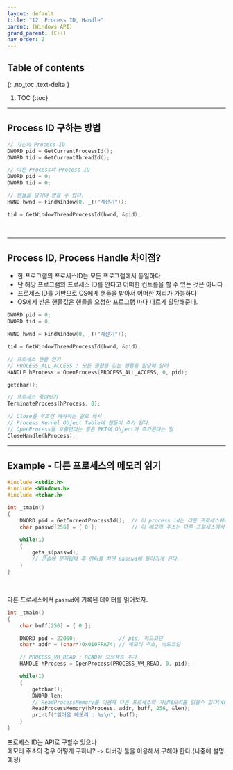 ```yaml
---
layout: default
title: "12. Process ID, Handle"
parent: (Windows API)
grand_parent: (C++)
nav_order: 2
---
```


## Table of contents
{: .no_toc .text-delta }

1. TOC
{:toc}

---

## Process ID 구하는 방법

```cpp
// 자신의 Process ID
DWORD pid = GetCurrentProcessId();
DWORD tid = GetCurrentThreadId();
```

```cpp
// 다른 Process의 Process ID
DWORD pid = 0;
DWORD tid = 0;

// 핸들을 알아야 받을 수 있다.
HWND hwnd = FindWindow(0, _T("계산기"));

tid = GetWindowThreadProcessId(hwnd, &pid);
```

<Br>

---

## Process ID, Process Handle 차이점?

* 한 프로그램의 프로세스ID는 모든 프로그램에서 동일하다
* 단 해당 프로그램의 프로세스 ID를 안다고 어떠한 컨트롤을 할 수 있는 것은 아니다
* 프로세스 ID를 기반으로 OS에게 핸들을 받아서 어떠한 처리가 가능하다
* OS에게 받은 핸들값은 핸들을 요청한 프로그램 마다 다르게 할당해준다.

```cpp
DWORD pid = 0;
DWORD tid = 0;

HWND hwnd = FindWindow(0, _T("계산기"));

tid = GetWindowThreadProcessId(hwnd, &pid);

// 프로세스 핸들 얻기
// PROCESS_ALL_ACCESS : 모든 권한을 갖는 핸들을 할당해 달라
HANDLE hProcess = OpenProcess(PROCESS_ALL_ACCESS, 0, pid);

getchar();

// 프로세스 죽여보기
TerminateProcess(hProcess, 0);

// Close를 무조건 해야하는 걸로 봐서
// Process Kernel Object Table에 핸들이 추가 된다.
// OpenProcess을 호출한다는 말은 PKT에 Object가 추가된다는 말
CloseHandle(hProcess);
```

---

## Example - 다른 프로세스의 메모리 읽기

```cpp
#include <stdio.h>
#include <Windows.h>
#include <tchar.h>

int _tmain()
{
    DWORD pid = GetCurrentProcessId();  // 이 process id는 다른 프로세스에서 사용됨
    char passwd[256] = { 0 };           // 이 메모리 주소는 다른 프로세스에서 사용됨

    while(1)
    {
        gets_s(passwd);
        // 콘솔에 문자입력 후 엔터를 치면 passwd에 들어가게 된다.
    }
}
```

<br>

다른 프로세스에서 `passwd`에 기록된 데이터를 읽어보자.

```cpp
int _tmain()
{
    char buff[256] = { 0 };

    DWORD pid = 22060;              // pid, 하드코딩
    char* addr = (char*)0x010FFA74; // 메모리 주소, 하드코딩

    // PROCESS_VM_READ : READ용 오브젝트 추가
    HANDLE hProcess = OpenProcess(PROCESS_VM_READ, 0, pid);

    while(1)
    {
        getchar();
        DWORD len;
        // ReadProcessMemory를 이용해 다른 프로세스의 가상메모리를 읽을수 있다(WriteProcessMemory하면 쓸수도 있겠지?)
        ReadProcessMemory(hProcess, addr, buff, 256, &len);
        printf("읽어온 메모리 : %s\n", buff);
    }
}
```

프로세스 ID는 API로 구할수 있으나<br>
메모리 주소의 경우 어떻게 구하나? -> 디버깅 툴을 이용해서 구해야 한다.(나중에 설명예정)
